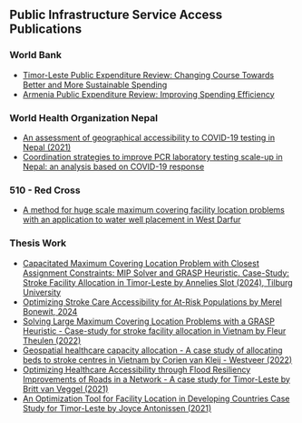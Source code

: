 ## Public Infrastructure Service Access Publications
### World Bank
- [Timor-Leste Public Expenditure Review: Changing Course Towards Better and More Sustainable Spending](https://openknowledge.worldbank.org/entities/publication/cb116c29-e08a-5b49-bc20-00afba7c0291)
- [Armenia Public Expenditure Review: Improving Spending Efficiency](https://github.com/Analytics-for-a-Better-World/Public-Infrastructure-Service-Access/blob/main/publications/ARMENIA%20PUBLIC%20EXPENDITURE%20REVIEW.pdf)
### World Health Organization Nepal
- [An assessment of geographical accessibility to COVID-19 testing in Nepal (2021)](https://www.thelancet.com/journals/lansea/article/PIIS2772-3682(24)00086-6/fulltext)
- [Coordination strategies to improve PCR laboratory testing scale-up in Nepal: an analysis based on COVID-19 response](https://github.com/Analytics-for-a-Better-World/Public-Infrastructure-Service-Access/blob/main/publications/Coordination%20strategies_Nepal.pdf)
### 510 - Red Cross
- [A method for huge scale maximum covering facility location problems with an application to water well placement in West Darfur](https://github.com/Analytics-for-a-Better-World/Public-Infrastructure-Service-Access/blob/main/publications/ClusteringMethod_Sudan.pdf)

### Thesis Work
- [Capacitated Maximum Covering Location Problem with Closest Assignment Constraints: MIP Solver and GRASP Heuristic. Case-Study: Stroke Facility Allocation in Timor-Leste by Annelies Slot (2024), Tilburg University](https://github.com/Analytics-for-a-Better-World/Public-Infrastructure-Service-Access/blob/main/publications/FinalThesisAnneliesSlot.pdf)
- [Optimizing Stroke Care Accessibility for At-Risk Populations by Merel Bonewit, 2024]()
- [Solving Large Maximum Covering Location Problems with a GRASP Heuristic - Case-study for stroke facility allocation in Vietnam by Fleur Theulen (2022)](https://drive.google.com/file/d/14jijFt_QJPSOwHG05rgv847Tg1qHErQD/view)
- [Geospatial healthcare capacity allocation - A case study of allocating beds to stroke centres in Vietnam by Corien van Kleij - Westveer (2022)](https://github.com/Analytics-for-a-Better-World/Public-Infrastructure-Service-Access/blob/main/publications/ThesisCorienWestveer.pdf)
- [Optimizing Healthcare Accessibility through Flood Resiliency Improvements of Roads in a Network - A case study for Timor-Leste by Britt van Veggel (2021)](https://github.com/Analytics-for-a-Better-World/Public-Infrastructure-Service-Access/blob/main/publications/MasterThesis_Britt_van_Veggel.pdf)
- [An Optimization Tool for Facility Location in Developing Countries Case Study for Timor-Leste by Joyce Antonissen (2021)](https://github.com/Analytics-for-a-Better-World/Public-Infrastructure-Service-Access/blob/main/publications/Joyce_Optimisation_Model.pdf)
